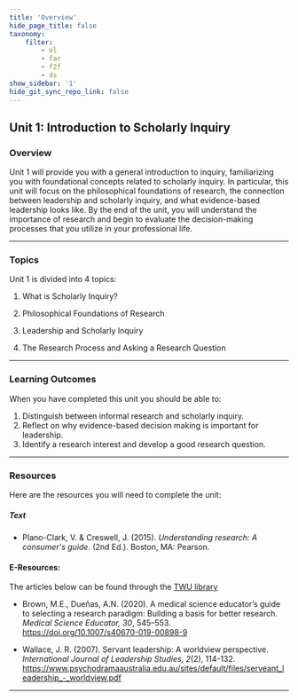 ```yaml
---
title: 'Overview'
hide_page_title: false
taxonomy:
    filter:
        - ol
        - far
        - f2f
        - ds
show_sidebar: '1'
hide_git_sync_repo_link: false
---
```


## Unit 1: Introduction to Scholarly Inquiry

### Overview
Unit 1 will provide you with a general introduction to inquiry, familiarizing you with foundational concepts related to scholarly inquiry. In particular, this unit will focus on the philosophical foundations of research, the connection between leadership and scholarly inquiry, and what evidence-based leadership looks like. By the end of the unit, you will understand the importance of research and begin to evaluate the decision-making processes that you utilize in your professional life.

---

### Topics

Unit 1 is divided into 4 topics:

1. What is Scholarly Inquiry?

2. Philosophical Foundations of Research

3. Leadership and Scholarly Inquiry

4. The Research Process and Asking a Research Question

---

### Learning Outcomes

When you have completed this unit you should be able to:

1.  Distinguish between informal research and scholarly inquiry.
2.  Reflect on why evidence-based decision making is important for leadership.
3.  Identify a research interest and develop a good research question.

---

### Resources

Here are the resources you will need to complete the unit:

##### Text

*   Plano-Clark, V. & Creswell, J. (2015). _Understanding research: A consumer's guide._ (2nd Ed.). Boston, MA: Pearson.

#### E-Resources:
The articles below can be found through the [TWU library](https://www.twu.ca/library)

*   Brown, M.E., Dueñas, A.N. (2020). A medical science educator’s guide to selecting a research paradigm: Building a basis for better research. _Medical Science Educator, 30_, 545–553. https://doi.org/10.1007/s40670-019-00898-9


*   Wallace, J. R. (2007). Servant leadership: A worldview perspective. _International Journal of Leadership Studies, 2_(2), 114-132.  https://www.psychodramaaustralia.edu.au/sites/default/files/serveant_leadership_-_worldview.pdf

---

